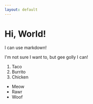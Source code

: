 ```yaml
---
layout: default
---
```


Hi, World!
===========

I can use markdown!

I'm not sure I want to, but gee golly I can!

1. Taco
1. Burrito
1. Chicken

* Meow
* Rawr
* Woof

